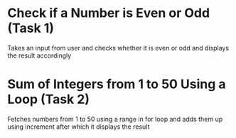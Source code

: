 # Check if a Number is Even or Odd (Task 1)
Takes an input from user and checks whether it is even or odd and displays the result accordingly

# Sum of Integers from 1 to 50 Using a Loop (Task 2)
Fetches numbers from 1 to 50 using a range in for loop and adds them up using increment after which it displays the result
